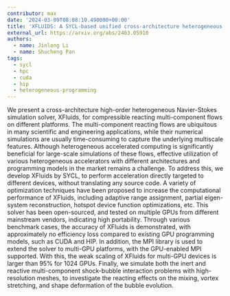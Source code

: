 ```yaml
---
contributor: max
date: '2024-03-09T08:08:10.490000+00:00'
title: 'XFLUIDS: A SYCL-based unified cross-architecture heterogeneous simulation solver for compressible reacting flows'
external_url: https://arxiv.org/abs/2403.05910
authors:
  - name: Jinlong Li
  - name: Shucheng Pan
tags:
  - sycl
  - hpc
  - cuda
  - hip
  - heterogeneous-programming
---
```


We present a cross-architecture high-order heterogeneous Navier-Stokes simulation solver, XFluids, for compressible
reacting multi-component flows on different platforms. The multi-component reacting flows are ubiquitous in many
scientific and engineering applications, while their numerical simulations are usually time-consuming to capture the
underlying multiscale features. Although heterogeneous accelerated computing is significantly beneficial for large-scale
simulations of these flows, effective utilization of various heterogeneous accelerators with different architectures and
programming models in the market remains a challenge. To address this, we develop XFluids by SYCL, to perform
acceleration directly targeted to different devices, without translating any source code. A variety of optimization
techniques have been proposed to increase the computational performance of XFluids, including adaptive range assignment,
partial eigen-system reconstruction, hotspot device function optimizations, etc. This solver has been open-sourced, and
tested on multiple GPUs from different mainstream vendors, indicating high portability. Through various benchmark cases,
the accuracy of XFluids is demonstrated, with approximately no efficiency loss compared to existing GPU programming
models, such as CUDA and HIP. In addition, the MPI library is used to extend the solver to multi-GPU platforms, with the
GPU-enabled MPI supported. With this, the weak scaling of XFluids for multi-GPU devices is larger than 95% for 1024
GPUs. Finally, we simulate both the inert and reactive multi-component shock-bubble interaction problems with
high-resolution meshes, to investigate the reacting effects on the mixing, vortex stretching, and shape deformation of
the bubble evolution.
